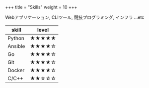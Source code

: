 +++
title = "Skills"
weight = 10
+++

Webアプリケーション, CLIツール, 競技プログラミング, インフラ ...etc

| skill | level |
| ----- | ----- |
| Python |★★★★★ |
| Ansible |★★★★☆ |
| Go    |★★★★☆ |
| Git   |★★★★☆ |
| Docker |★★★★☆ |
| C/C++ |★★☆☆☆ |

